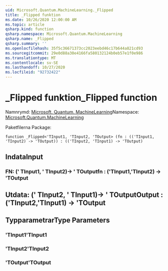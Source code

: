 ```yaml
---
uid: Microsoft.Quantum.MachineLearning._Flipped
title: _Flipped funktion
ms.date: 10/26/2020 12:00:00 AM
ms.topic: article
qsharp.kind: function
qsharp.namespace: Microsoft.Quantum.MachineLearning
qsharp.name: _Flipped
qsharp.summary: ''
ms.openlocfilehash: 35f5c36671373cc2023eebd46c17b644a821cd93
ms.sourcegitcommit: 29e0d88a30e4166fa580132124b0eb57e1f0e986
ms.translationtype: MT
ms.contentlocale: sv-SE
ms.lasthandoff: 10/27/2020
ms.locfileid: "92732422"
---
```

# <a name="_flipped-function"></a><span data-ttu-id="cbacc-102">_Flipped funktion</span><span class="sxs-lookup"><span data-stu-id="cbacc-102">_Flipped function</span></span>

<span data-ttu-id="cbacc-103">Namnrymd: [Microsoft. Quantum. MachineLearning](xref:Microsoft.Quantum.MachineLearning)</span><span class="sxs-lookup"><span data-stu-id="cbacc-103">Namespace: [Microsoft.Quantum.MachineLearning](xref:Microsoft.Quantum.MachineLearning)</span></span>

<span data-ttu-id="cbacc-104">Paketfilerna [](https://nuget.org/packages/)</span><span class="sxs-lookup"><span data-stu-id="cbacc-104">Package: [](https://nuget.org/packages/)</span></span>




```qsharp
function _Flipped<'TInput1, 'TInput2, 'TOutput> (fn : (('TInput1, 'TInput2) -> 'TOutput)) : (('TInput2, 'TInput1) -> 'TOutput)
```


## <a name="input"></a><span data-ttu-id="cbacc-105">Indata</span><span class="sxs-lookup"><span data-stu-id="cbacc-105">Input</span></span>

### <a name="fn--tinput1tinput2---toutput"></a><span data-ttu-id="cbacc-106">FN: (' TInput1, ' TInput2)-> ' TOutput</span><span class="sxs-lookup"><span data-stu-id="cbacc-106">fn : ('TInput1,'TInput2) -> 'TOutput</span></span>





## <a name="output--tinput2tinput1---toutput"></a><span data-ttu-id="cbacc-107">Utdata: (' TInput2, ' TInput1)-> ' TOutput</span><span class="sxs-lookup"><span data-stu-id="cbacc-107">Output : ('TInput2,'TInput1) -> 'TOutput</span></span>



## <a name="type-parameters"></a><span data-ttu-id="cbacc-108">Typparametrar</span><span class="sxs-lookup"><span data-stu-id="cbacc-108">Type Parameters</span></span>

### <a name="tinput1"></a><span data-ttu-id="cbacc-109">'TInput1</span><span class="sxs-lookup"><span data-stu-id="cbacc-109">'TInput1</span></span>


### <a name="tinput2"></a><span data-ttu-id="cbacc-110">'TInput2</span><span class="sxs-lookup"><span data-stu-id="cbacc-110">'TInput2</span></span>


### <a name="toutput"></a><span data-ttu-id="cbacc-111">'TOutput</span><span class="sxs-lookup"><span data-stu-id="cbacc-111">'TOutput</span></span>


